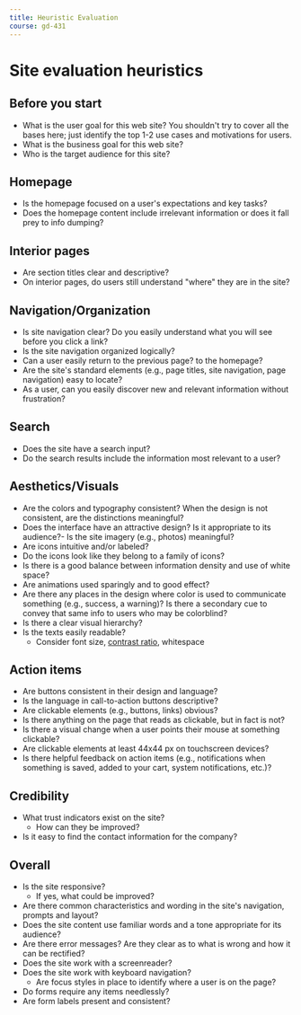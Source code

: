 ```yaml
---
title: Heuristic Evaluation
course: gd-431
---
```


Site evaluation heuristics
==========================

Before you start
----------------
- What is the user goal for this web site? You shouldn't try to cover all the bases here; just identify the top 1-2 use cases and motivations for users.
- What is the business goal for this web site?
- Who is the target audience for this site? 


Homepage
--------
- Is the homepage focused on a user's expectations and key tasks?
- Does the homepage content include irrelevant information or does it fall prey to info dumping?


Interior pages
--------------
- Are section titles clear and descriptive?
- On interior pages, do users still understand "where" they are in the site?


Navigation/Organization
-----------------------
- Is site navigation clear? Do you easily understand what you will see before you click a link?
- Is the site navigation organized logically?
- Can a user easily return to the previous page? to the homepage?
- Are the site's standard elements (e.g., page titles, site navigation, page navigation) easy to locate?
- As a user, can you easily discover new and relevant information without frustration?


Search
------
- Does the site have a search input? 
- Do the search results include the information most relevant to a user?


Aesthetics/Visuals
------------------
- Are the colors and typography consistent? When the design is not consistent, are the distinctions meaningful?
- Does the interface have an attractive design? Is it appropriate to its audience?- Is the site imagery (e.g., photos) meaningful?
- Are icons intuitive and/or labeled?
- Do the icons look like they belong to a family of icons?
- Is there is a good balance between information density and use of white space?
- Are animations used sparingly and to good effect?
- Are there any places in the design where color is used to communicate something (e.g., success, a warning)? Is there a secondary cue to convey that same info to users who may be colorblind?
- Is there a clear visual hierarchy?
- Is the texts easily readable?
  - Consider font size, [contrast ratio](https://contrast-ratio.com/), whitespace


Action items
------------
- Are buttons consistent in their design and language?
- Is the language in call-to-action buttons descriptive?
- Are clickable elements (e.g., buttons, links) obvious?
- Is there anything on the page that reads as clickable, but in fact is not?
- Is there a visual change when a user points their mouse at something clickable?
- Are clickable elements at least 44x44 px on touchscreen devices?
- Is there helpful feedback on action items (e.g., notifications when something is saved, added to your cart, system notifications, etc.)?


Credibility
-----------
- What trust indicators exist on the site?
  - How can they be improved?
- Is it easy to find the contact information for the company?

Overall
-------
- Is the site responsive?
  - If yes, what could be improved?
- Are there common characteristics and wording in the site's navigation, prompts and layout?
- Does the site content use familiar words and a tone appropriate for its audience?
- Are there error messages? Are they clear as to what is wrong and how it can be rectified?
- Does the site work with a screenreader?
- Does the site work with keyboard navigation?
  - Are focus styles in place to identify where a user is on the page?
- Do forms require any items needlessly?
- Are form labels present and consistent?
